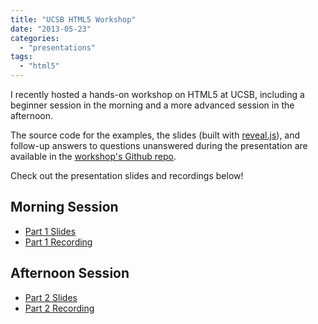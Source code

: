 ```yaml
---
title: "UCSB HTML5 Workshop"
date: "2013-05-23"
categories: 
  - "presentations"
tags: 
  - "html5"
---
```


I recently hosted a hands-on workshop on HTML5 at UCSB, including a beginner session in the morning and a more advanced session in the afternoon.

The source code for the examples, the slides (built with [reveal.js](http://lab.hakim.se/reveal-js/)), and follow-up answers to questions unanswered during the presentation are available in the [workshop's Github repo](https://github.com/loganfranken/presentations/tree/master/html5-workshop).

Check out the presentation slides and recordings below!

## Morning Session

- [Part 1 Slides](http://loganfranken.github.io/presentations/html5-workshop/part1.html)
- [Part 1 Recording](http://panopto.id.ucsb.edu/Panopto/Pages/Viewer/Default.aspx?id=0be1317f-c4f8-4032-acaa-094cf0824ff4)

## Afternoon Session

- [Part 2 Slides](http://loganfranken.github.io/presentations/html5-workshop/part2.html)
- [Part 2 Recording](http://panopto.id.ucsb.edu/Panopto/Pages/Viewer/Default.aspx?id=313906ab-8c37-4521-8d2d-3862b8576fde)
